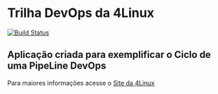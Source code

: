 # Trilha DevOps da 4Linux

<!-- Altere a Flag abaixo com sua URL do Travis -->
[![Build Status](https://app.travis-ci.com/alex-odilon/DevOpsLab-HelloWorld.svg?branch=master)](https://app.travis-ci.com/alex-odilon/DevOpsLab-HelloWorld)

## Aplicação criada para exemplificar o Ciclo de uma PipeLine DevOps


Para maiores informações acesse o [Site da 4Linux](https://www.4linux.com.br/cursos/devops)
